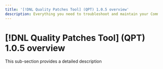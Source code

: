```yaml
---
title: '[!DNL Quality Patches Tool] (QPT) 1.0.5 overview'
description: Everything you need to troubleshoot and maintain your Commerce store.
---
```

# [!DNL Quality Patches Tool] (QPT) 1.0.5 overview

This sub-section provides a detailed description 